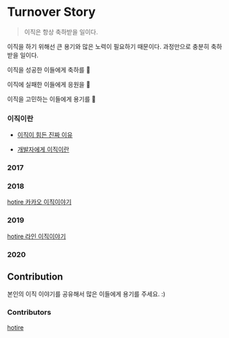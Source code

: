 # Turnover Story

> 이직은 항상 축하받을 일이다. 

이직을 하기 위해선 큰 용기와 많은 노력이 필요하기 때문이다. 과정만으로 충분히 축하받을 일이다.

이직을 성공한 이들에게 축하를 👏

이직에 실패한 이들에게 응원을 🤞

이직을 고민하는 이들에게 용기를 💪



### 이직이란

- [이직이 힘든 진짜 이유](https://brunch.co.kr/@hupsu/1)

- [개발자에게 이직이란](https://brunch.co.kr/@supims/4?fbclid=IwAR3MWOdYvxu0wAXTPEtFK1YdLRfyjd9DugRygwkdKtm4ovn7G8IuQyJnvsc)


### 2017


### 2018

[hotire 카카오 이직이야기](https://blog.naver.com/gngh0101/221295353117) 

### 2019

[hotire 라인 이직이야기](https://blog.naver.com/gngh0101/221693497027) 


### 2020



## Contribution

본인의 이직 이야기를 공유해서 많은 이들에게 용기를 주세요. :)

### Contributors

[hotire](https://github.com/hotire)

